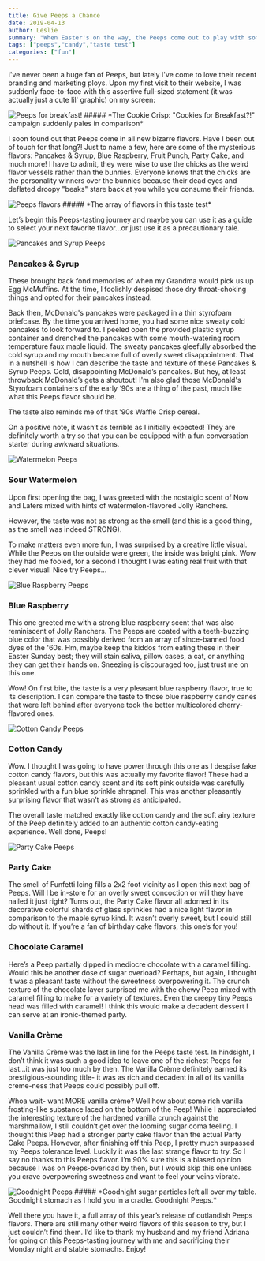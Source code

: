 ```yaml
---
title: Give Peeps a Chance
date: 2019-04-13
author: Leslie
summary: "When Easter's on the way, the Peeps come out to play with some...questionable flavors. Fortunately for you, I put these to the test so you don't have to!"
tags: ["peeps","candy","taste test"] 
categories: ["fun"]
---
```



I've never been a huge fan of Peeps, but lately I've come to love their recent branding and marketing ploys. Upon my first visit to their website, I was suddenly face-to-face with this assertive full-sized statement (it was actually just a cute lil' graphic) on my screen: 


<img src="http://static.ostrichzero.com/images/blog/post001/PeepsBreakfast.jpg" class="img-responsive img-centered" alt="Peeps for breakfast!">
##### *The Cookie Crisp: "Cookies for Breakfast?!" campaign suddenly pales in comparison*

I soon found out that Peeps come in all new bizarre flavors. Have I been out of touch for that long?! Just to name a few, here are some of the mysterious flavors: Pancakes & Syrup, Blue Raspberry, Fruit Punch, Party Cake, and much more! I have to admit, they were wise to use the chicks as the weird flavor vessels rather than the bunnies. Everyone knows that the chicks are the personality winners over the bunnies because their dead eyes and deflated droopy "beaks" stare back at you while you consume their friends.

<img src="http://static.ostrichzero.com/images/blog/post001/PeepsDisplay2.jpg" class="img-responsive img-centered" alt="Peeps flavors">
##### *The array of flavors in this taste test*

Let’s begin this Peeps-tasting journey and maybe you can use it as a guide to select your next favorite flavor…or just use it as a precautionary tale.

<img src="http://static.ostrichzero.com/images/blog/post001/maple.png" class="img-responsive img-centered" alt="Pancakes and Syrup Peeps">

### Pancakes & Syrup

These brought back fond memories of when my Grandma would pick us up Egg McMuffins. At the time, I foolishly despised those dry throat-choking things and opted for their pancakes instead.

Back then, McDonald's pancakes were packaged in a thin styrofoam briefcase. By the time you arrived home, you had some nice sweaty cold pancakes to look forward to. I peeled open the provided plastic syrup container and drenched the pancakes with some mouth-watering room temperature faux maple liquid. The sweaty pancakes gleefully absorbed the cold syrup and my mouth became full of overly sweet disappointment. That in a nutshell is how I can describe the taste and texture of these Pancakes & Syrup Peeps. Cold, disappointing McDonald’s pancakes. But hey, at least throwback McDonald’s gets a shoutout! I'm also glad those McDonald's Styrofoam containers of the early ‘90s are a thing of the past, much like what this Peeps flavor should be. 

The taste also reminds me of that '90s Waffle Crisp cereal.

On a positive note, it wasn’t as terrible as I initially expected! They are definitely worth a try so that you can be equipped with a fun conversation starter during awkward situations.

<img src="http://static.ostrichzero.com/images/blog/post001/watermelon.png" class="img-responsive img-centered" alt="Watermelon Peeps">

### Sour Watermelon

Upon first opening the bag, I was greeted with the nostalgic scent of Now and Laters mixed with hints of watermelon-flavored Jolly Ranchers.

However, the taste was not as strong as the smell (and this is a good thing, as the smell was indeed STRONG).

To make matters even more fun, I was surprised by a creative little visual. While the Peeps on the outside were green, the inside was bright pink. Wow they had me fooled, for a second I thought I was eating real fruit with that clever visual! Nice try Peeps…

<img src="http://static.ostrichzero.com/images/blog/post001/blue.png" class="img-responsive img-centered" alt="Blue Raspberry Peeps">

### Blue Raspberry

This one greeted me with a strong blue raspberry scent that was also reminiscent of Jolly Ranchers. The Peeps are coated with a teeth-buzzing blue color that was possibly derived from an array of since-banned food dyes of the '60s. Hm, maybe keep the kiddos from eating these in their Easter Sunday best; they will stain saliva, pillow cases, a cat, or anything they can get their hands on. Sneezing is discouraged too, just trust me on this one.

Wow! On first bite, the taste is a very pleasant blue raspberry flavor, true to its description. I can compare the taste to those blue raspberry candy canes that were left behind after everyone took the better multicolored cherry-flavored ones.

<img src="http://static.ostrichzero.com/images/blog/post001/cottoncandy.png" class="img-responsive img-centered" alt="Cotton Candy Peeps">

### Cotton Candy

Wow. I thought I was going to have power through this one as I despise fake cotton candy flavors, but this was actually my favorite flavor! These had a pleasant usual cotton candy scent and its soft pink outside was carefully sprinkled with a fun blue sprinkle shrapnel. This was another pleasantly surprising flavor that wasn’t as strong as anticipated.

The overall taste matched exactly like cotton candy and the soft airy texture of the Peep definitely added to an authentic cotton candy-eating experience. Well done, Peeps!

<img src="http://static.ostrichzero.com/images/blog/post001/partycake.png" class="img-responsive img-centered" alt="Party Cake Peeps">

### Party Cake

The smell of Funfetti Icing fills a 2x2 foot vicinity as I open this next bag of Peeps. Will I be in-store for an overly sweet concoction or will they have nailed it just right? Turns out, the Party Cake flavor all adorned in its decorative colorful shards of glass sprinkles had a nice light flavor in comparison to the maple syrup kind. It wasn’t overly sweet, but I could still do without it. If you’re a fan of birthday cake flavors, this one’s for you!

### Chocolate Caramel

Here’s a Peep partially dipped in mediocre chocolate with a caramel filling. Would this be another dose of sugar overload? Perhaps, but again, I thought it was a pleasant taste without the sweetness overpowering it. The crunch texture of the chocolate layer surprised me with the chewy Peep mixed with caramel filling to make for a variety of textures. Even the creepy tiny Peeps head was filled with caramel! I think this would make a decadent dessert I can serve at an ironic-themed party.

### Vanilla Crème

The Vanilla Crème was the last in line for the Peeps taste test. In hindsight, I don’t think it was such a good idea to leave one of the richest Peeps for last…it was just too much by then. The Vanilla Crème definitely earned its prestigious-sounding title- it was as rich and decadent in all of its vanilla creme-ness that Peeps could possibly pull off. 

Whoa wait- want MORE vanilla crème? Well how about some rich vanilla frosting-like substance laced on the bottom of the Peep! While I appreciated the interesting texture of the hardened vanilla crunch against the marshmallow, I still couldn’t get over the looming sugar coma feeling. I thought this Peep had a stronger party cake flavor than the actual Party Cake Peeps. However, after finishing off this Peep, I pretty much surpassed my Peeps tolerance level. Luckily it was the last strange flavor to try. So I say no thanks to this Peeps flavor. I’m 90% sure this is a biased opinion because I was on Peeps-overload by then, but I would skip this one unless you crave overpowering sweetness and want to feel your veins vibrate.

<img src="http://static.ostrichzero.com/images/blog/post001/samplepeeps.jpg" class="img-responsive img-centered" alt="Goodnight Peeps">
##### *Goodnight sugar particles left all over my table. Goodnight stomach as I hold you in a cradle. Goodnight Peeps.*

Well there you have it, a full array of this year’s release of outlandish Peeps flavors. There are still many other weird flavors of this season to try, but I just couldn’t find them. I’d like to thank my husband and my friend Adriana for going on this Peeps-tasting journey with me and sacrificing their Monday night and stable stomachs. Enjoy!